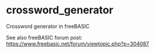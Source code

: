 # crossword_generator
Crossword generator in freeBASIC

See also freeBASIC forum post: https://www.freebasic.net/forum/viewtopic.php?p=304087
